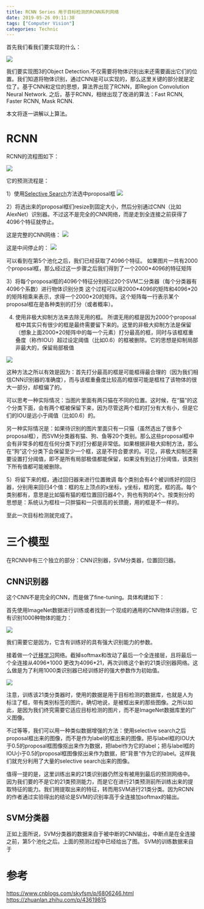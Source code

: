 ```yaml
---
title: RCNN Series 用于目标检测的RCNN系列网络
date: 2019-05-26 09:11:38
tags: ["Computer Vision"]
categories: Technic
---
```


首先我们看我们要实现的什么：

![](/uploads/RCNN_1.png)

我们要实现图3的Object Detection.不仅需要将物体识别出来还需要画出它们的位置。我们知道将物体识别，通过CNN是可以实现的，那么这里关键的部分就是定位了。基于CNN和定位的思想，算法界出现了RCNN，即Region Convolution Neural Network.  之后，基于RCNN，相继出现了改进的算法：Fast RCNN, Faster RCNN, Mask RCNN.

本文将逐一讲解以上算法。

# RCNN

RCNN的流程图如下：

![](/uploads/RCNN_2.png)

它的预测流程是：

1）使用[Selective Search](https://zhuanlan.zhihu.com/p/39927488)方法选中proposal框
![](/uploads/RCNN_3.png)

2）将选出来的proposal框们resize到固定大小，然后分别通过CNN（比如AlexNet）识别器。不过这不是完全的CNN网络，而是走到全连接之前获得了4096个特征就停止。

这是完整的CNN网络：
![](/uploads/RCNN_4.png)

这是中间停止的：
![](/uploads/RCNN_5.png)

可以看到在第5个池化之后，我们已经获取了4096个特征。
如果图片一共有2000个proposal框，那么经过这一步骤之后我们得到了一个2000\*4096的特征矩阵

3）将每个proposal框的4096个特征分别经过20个SVM二分类器（每个分类器有4096个系数）进行物体识别分类
这个过程可以用2000\*4096的矩阵和4096\*20的矩阵相乘来表示，求得一个2000\*20的矩阵。这个矩阵每一行表示某个proposal框在是各种类别的打分（或者概率）。

4) 使用非极大抑制方法来去除无用的框。
所谓无用的框是因为2000个proposal框中其实只有很少的框是最终需要留下来的。这里的非极大抑制方法是保留（想象上面2000\*20矩阵中的每一个元素）打分最高的框，同时与该框框重叠度（称作IOU）超过设定阈值（比如0.6）的框被删除。它的思想是抑制局部非最大的，保留局部极值

![](/uploads/RCNN_6.png)

这种方法之所以有效是因为：首先打分最高的框是可能框得最合理的（因为我们相信CNN识别器的准确度），而与该框重叠度比较高的框很可能是框柱了该物体的很大一部分，却框偏了的。

可以思考一种实际情况：当图片里面有两只猫在不同的位置。这时候，在“猫”的这个分类下面，会有两个框被保留下来，因为尽管这两个框的打分有大有小，但是它们的IOU是远小于阈值（比如0.6）的。

另一种实际情况是：如果待识别的图片里面只有一只猫（虽然选出了很多个proposal框），而SVM分类器有猫、狗、鱼等20个类别。那么这些proposal框中会有非常多的框在任何分类下的打分都是非常低。如果根据非极大抑制方法，那么在“狗”这个分类下会保留至少一个框，这是不符合要求的。可见，非极大抑制还需要设置打分阈值，即不是所有局部极值都能保留，如果没有到达打分阈值，该类别下所有值都可能被删除。

5）将留下来的框，通过回归器来进行位置微调
每个类别会有4个被训练好的回归器，分别用来回归4个值：框的左上顶点的x坐标，y坐标，框的宽，框的高。每个类别都有，意思是比如猫有猫的框位置回归器4个，狗也有狗的4个。按类别分的思想是：系统认为框柱一只胖猫和一只很高的长颈鹿，用的框是不一样的。

至此一次目标检测就完成了。

# 三个模型
在RCNN中有三个独立的部分：CNN识别器，SVM分类器，位置回归器。

## CNN识别器
这个CNN不是完全的CNN，而是做了fine-tuning。具体构建如下：

首先使用ImageNet数据进行训练或者找到一个现成的通用的CNN物体识别器，它有识别1000种物体的能力：

![](/uploads/RCNN_7.png)

我们需要它是因为，它含有训练好的具有强大识别能力的参数。

接着做一个[迁移学习](https://zh.wikipedia.org/zh-hans/%E8%BF%81%E7%A7%BB%E5%AD%A6%E4%B9%A0)网络。截掉softmax和改动了最后一个全连接层，且将最后一个全连接从4096\*1000  更改为4096\*21，再次训练这个新的21类识别器网络。这么做是为了利用1000类识别器已经训练好的强大参数作为初始值。

![](/uploads/RCNN_8.png)

注意，训练该21类分类器时，使用的数据是用于目标检测的数据库，也就是人为标注了框，带有类别标签的图片。确切地说，是被框出来的那些图像。之所以如此，是因为我们终究需要它适应目标检测的图片，而不是ImageNet数据库里的广义图像。

不过等等，我们可以用一种类似数据增强的方法：使用selective search之后proposal框出来的图像，而不是作为label的框出来的图像。把与label框的IOU大于0.5的proposal框图像抠出来作为数据，把label作为它的label；把与label框的IOU小于0.5的proposal框图像抠出来作为数据，把“背景”作为它的label。这样我们就充分利用了大量的selective search出来的图像。

值得一提的是，这里训练出来的21类识别器仍然没有被用到最后的预测网络中。因为我们要的不是它的21类预测能力，而是它在进行21类预测前所训练出来的提取特征的能力。我们用提取出来的特征，转而用SVM进行21类分类。因为RCNN的作者通过实验得出的结论是SVM的识别率高于全连接加softmax的输出。

## SVM分类器

正如上面所说，SVM分类器的数据来自于被中断的CNN输出，中断点是在全连接之前，第5个池化之后。上面的预测过程中已经给出了图。
SVM的训练数据来自于


# 参考

https://www.cnblogs.com/skyfsm/p/6806246.html
https://zhuanlan.zhihu.com/p/43619815

